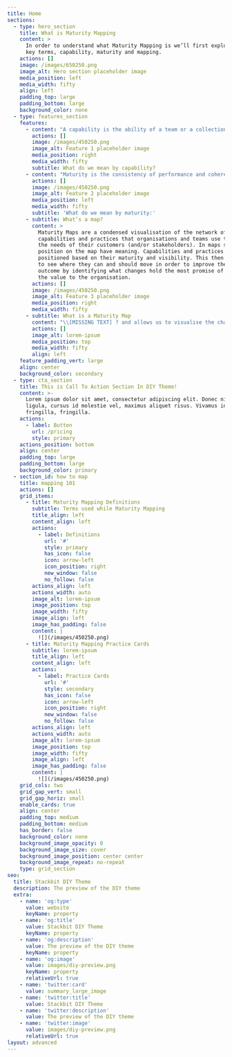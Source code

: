 ```yaml
---
title: Home
sections:
  - type: hero_section
    title: What is Maturity Mapping
    content: >
      In order to understand what Maturity Mapping is we’ll first explore three
      key terms, capability, maturity and mapping.
    actions: []
    image: /images/650250.png
    image_alt: Hero section placeholder image
    media_position: left
    media_width: fifty
    align: left
    padding_top: large
    padding_bottom: large
    background_color: none
  - type: features_section
    features:
      - content: "A capability is the ability of a team or a collection of teams to deliver an outcome.\_ Capabilities are composed of the actual day-to-day practises that people and teams do to deliver the outcome.\_ Therefore, to improve a capability, one needs to improve the underlying practises.\_\_\_\n\n\nWhilst some capabilities may be common across organisations, there are many others that are unique as they exist to serve the needs of that organisation and its customer.\_ Even where there are common capabilities across organisations, it is very likely that the practises are different.\_\_\n"
        actions: []
        image: /images/450250.png
        image_alt: Feature 1 placeholder image
        media_position: right
        media_width: fifty
        subtitle: What do we mean by capability?
      - content: "Maturity is the consistency of performance and coherence of integration of the practises that compose a capability.\_ That is,\_Maturity can be thought of as the assessment of the consistency in performing the capability or practise and its coherence of integration with other capabilities or practises, and how improving its performance and integration creates more value for the organisation. I.e. we can consider a practise or capability as mature if any of the possible improvements would not create more value for the organisation in the current context. \n"
        actions: []
        image: /images/450250.png
        image_alt: Feature 2 placeholder image
        media_position: left
        media_width: fifty
        subtitle: 'What do we mean by maturity:'
      - subtitle: What’s a map?
        content: >
          Maturity Maps are a condensed visualisation of the network of
          capabilities and practices that organisations and teams use to meet
          the needs of their customers (and/or stakeholders). In maps space and
          position on the map have meaning. Capabilities and practices are
          positioned based on their maturity and visibility. This then allows us
          to see where they can and should move in order to improve the overall
          outcome by identifying what changes hold the most promise of improving
          the value to the organisation. 
        actions: []
        image: /images/450250.png
        image_alt: Feature 3 placeholder image
        media_position: right
        media_width: fifty
      - subtitle: What is a Maturity Map
        content: "\\[MISSING TEXT] ? and allows us to visualise the changes that have to take place to better deliver the enables a shared way of understanding and discussing a complex area.\_ It moves conversations on from “It’s just not working” to “Our maturity in this particular practise is preventing us from meeting that need”.\_ \n"
        actions: []
        image_alt: lorem-ipsum
        media_position: top
        media_width: fifty
        align: left
    feature_padding_vert: large
    align: center
    background_color: secondary
  - type: cta_section
    title: This is Call To Action Section In DIY Theme!
    content: >-
      Lorem ipsum dolor sit amet, consectetur adipiscing elit. Donec nisl
      ligula, cursus id molestie vel, maximus aliquet risus. Vivamus in nibh
      fringilla, fringilla.
    actions:
      - label: Button
        url: /pricing
        style: primary
    actions_position: bottom
    align: center
    padding_top: large
    padding_bottom: large
    background_color: primary
  - section_id: how to map
    title: mapping 101
    actions: []
    grid_items:
      - title: Maturity Mapping Definitions
        subtitle: Terms used while Maturity Mapping
        title_align: left
        content_align: left
        actions:
          - label: Definitions
            url: '#'
            style: primary
            has_icon: false
            icon: arrow-left
            icon_position: right
            new_window: false
            no_follow: false
        actions_align: left
        actions_width: auto
        image_alt: lorem-ipsum
        image_position: top
        image_width: fifty
        image_align: left
        image_has_padding: false
        content: |
          ![](/images/450250.png)
      - title: Maturity Mapping Practice Cards
        subtitle: lorem-ipsum
        title_align: left
        content_align: left
        actions:
          - label: Practice Cards
            url: '#'
            style: secondary
            has_icon: false
            icon: arrow-left
            icon_position: right
            new_window: false
            no_follow: false
        actions_align: left
        actions_width: auto
        image_alt: lorem-ipsum
        image_position: top
        image_width: fifty
        image_align: left
        image_has_padding: false
        content: |
          ![](/images/450250.png)
    grid_cols: two
    grid_gap_vert: small
    grid_gap_horiz: small
    enable_cards: true
    align: center
    padding_top: medium
    padding_bottom: medium
    has_border: false
    background_color: none
    background_image_opacity: 0
    background_image_size: cover
    background_image_position: center center
    background_image_repeat: no-repeat
    type: grid_section
seo:
  title: Stackbit DIY Theme
  description: The preview of the DIY theme
  extra:
    - name: 'og:type'
      value: website
      keyName: property
    - name: 'og:title'
      value: Stackbit DIY Theme
      keyName: property
    - name: 'og:description'
      value: The preview of the DIY theme
      keyName: property
    - name: 'og:image'
      value: images/diy-preview.png
      keyName: property
      relativeUrl: true
    - name: 'twitter:card'
      value: summary_large_image
    - name: 'twitter:title'
      value: Stackbit DIY Theme
    - name: 'twitter:description'
      value: The preview of the DIY theme
    - name: 'twitter:image'
      value: images/diy-preview.png
      relativeUrl: true
layout: advanced
---
```

